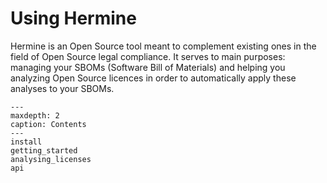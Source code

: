 <!---  
SPDX-FileCopyrightText: 2022 Hermine team <hermine@inno3.fr> 
SPDX-License-Identifier: CC-BY-4.0
-->

# Using Hermine

Hermine is an Open Source tool meant to complement existing ones in the field of Open Source legal compliance.
It serves to main purposes: managing your SBOMs (Software Bill of Materials) and helping you analyzing Open Source licences in order to automatically apply these analyses to your SBOMs.


```{toctree}
---
maxdepth: 2
caption: Contents
---
install
getting_started
analysing_licenses
api
```
